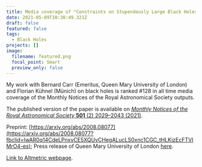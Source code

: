 ```yaml
---
title: Media coverage of "Constraints on Stupendously Large Black Holes"
date: 2021-05-09T10:38:49.321Z
draft: false
featured: false
tags:
  - Black Holes
projects: []
image:
  filename: featured.png
  focal_point: Smart
  preview_only: false
---
```

My work with Bernard Carr (Emeritus, Queen Mary University of London) and Florian Kühnel (Münich) on black holes is ranked #128 in all time media coverage of the Monthly Notices of the Royal Astronomical Society outputs.

The published version of the paper is available on [*Monthly Notices of the Royal Astronomical Society* **501** (2) 2029–2043 (2021)](https://doi.org/10.1093/mnras/staa3651).

Preprint: [https://arxiv.org/abs/2008.08077](https://arxiv.org/abs/2008.08077?fbclid=IwAR0q14CdeLPnxvCE5XQUvCHegALucLS0xnc1CGC_tHLKizEcFTVIMrO4-es); Press release of Queen Mary University of London [here](https://www.qmul.ac.uk/media/news/2021/se/scientists-find-black-holes-could-reach-stupendously-large-sizes.html?fbclid=IwAR0mW4bX77pT0CV9C4zLlhuVwidQJGOAXJi6CTt6QE0VWI0tCIYFbomEHpw).

[Link to Altmetric webpage](https://www.altmetric.com/details/88479476#score).